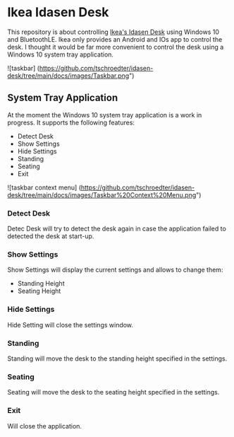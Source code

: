 # Ikea Idasen Desk
This repository is about controlling [Ikea's Idasen Desk](https://www.ikea.com/au/en/p/idasen-desk-sit-stand-black-dark-grey-s29280991/) using Windows 10 and BluetoothLE. Ikea only provides an Android and IOs app to control the desk. I thought it would be far more convenient to control the desk using a Windows 10 system tray application.  

![taskbar] (https://github.com/tschroedter/idasen-desk/tree/main/docs/images/Taskbar.png")

## System Tray Application
At the moment the Windows 10 system tray application is a work in progress. It supports the following features:
- Detect Desk
- Show Settings
- Hide Settings
- Standing
- Seating
- Exit

![taskbar context menu] (https://github.com/tschroedter/idasen-desk/tree/main/docs/images/Taskbar%20Context%20Menu.png")

### Detect Desk
Detec Desk will try to detect the desk again in case the application failed to detected the desk at start-up.

### Show Settings
Show Settings will display the current settings and allows to change them:
- Standing Height
- Seating Height

### Hide Settings
Hide Setting will close the settings window.

### Standing
Standing will move the desk to the standing height specified in the settings.

### Seating
Seating will move the desk to the seating height specified in the settings.

### Exit
Will close the application.
